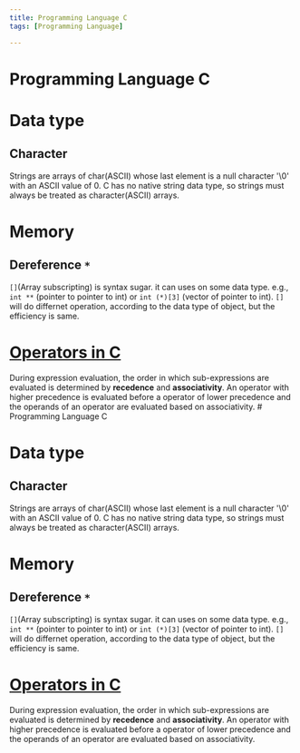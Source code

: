 ```yaml
---
title: Programming Language C
tags: [Programming Language]

---
```


# Programming Language C

# Data type

## Character
Strings are arrays of char(ASCII) whose last element is a null character '\0' with an ASCII value of 0. C has no native string data type, so strings must always be treated as character(ASCII) arrays.

# Memory

## Dereference `*`
`[]`(Array subscripting) is syntax sugar. it can uses on some data type. e.g., `int **` (pointer to pointer to int) or `int (*)[3]` (vector of pointer to int). `[]` will do differnet operation, according to the data type of object, but the efficiency is same.

# [Operators in C](https://en.wikipedia.org/wiki/Operators_in_C_and_C%2B%2B)
During expression evaluation, the order in which sub-expressions are evaluated is determined by **recedence** and **associativity**. An operator with higher precedence is evaluated before a operator of lower precedence and the operands of an operator are evaluated based on associativity. # Programming Language C

# Data type

## Character
Strings are arrays of char(ASCII) whose last element is a null character '\0' with an ASCII value of 0. C has no native string data type, so strings must always be treated as character(ASCII) arrays.

# Memory

## Dereference `*`
`[]`(Array subscripting) is syntax sugar. it can uses on some data type. e.g., `int **` (pointer to pointer to int) or `int (*)[3]` (vector of pointer to int). `[]` will do differnet operation, according to the data type of object, but the efficiency is same.

# [Operators in C](https://en.wikipedia.org/wiki/Operators_in_C_and_C%2B%2B)
During expression evaluation, the order in which sub-expressions are evaluated is determined by **recedence** and **associativity**. An operator with higher precedence is evaluated before a operator of lower precedence and the operands of an operator are evaluated based on associativity. 